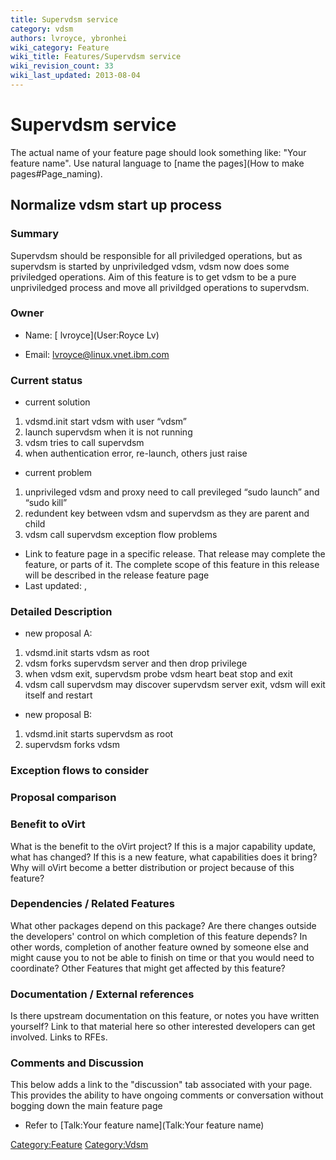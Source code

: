 ```yaml
---
title: Supervdsm service
category: vdsm
authors: lvroyce, ybronhei
wiki_category: Feature
wiki_title: Features/Supervdsm service
wiki_revision_count: 33
wiki_last_updated: 2013-08-04
---
```


# Supervdsm service

The actual name of your feature page should look something like: "Your feature name". Use natural language to [name the pages](How to make pages#Page_naming).

## Normalize vdsm start up process

### Summary

Supervdsm should be responsible for all priviledged operations, but as supervdsm is started by unpriviledged vdsm, vdsm now does some priviledged operations. Aim of this feature is to get vdsm to be a pure unpriviledged process and move all privildged operations to supervdsm.

### Owner

*   Name: [ lvroyce](User:Royce Lv)

<!-- -->

*   Email: <lvroyce@linux.vnet.ibm.com>

### Current status

*   current solution

1.  vdsmd.init start vdsm with user “vdsm”
2.  launch supervdsm when it is not running
3.  vdsm tries to call supervdsm
4.  when authentication error, re-launch, others just raise

*   current problem

1.  unprivileged vdsm and proxy need to call previleged “sudo launch” and “sudo kill”
2.  redundent key between vdsm and supervdsm as they are parent and child
3.  vdsm call supervdsm exception flow problems

*   Link to feature page in a specific release. That release may complete the feature, or parts of it. The complete scope of this feature in this release will be described in the release feature page
*   Last updated: ,

### Detailed Description

*   new proposal A:

1.  vdsmd.init starts vdsm as root
2.  vdsm forks supervdsm server and then drop privilege
3.  when vdsm exit, supervdsm probe vdsm heart beat stop and exit
4.  vdsm call supervdsm may discover supervdsm server exit, vdsm will exit itself and restart

*   new proposal B:

1.  vdsmd.init starts supervdsm as root
2.  supervdsm forks vdsm

### Exception flows to consider

### Proposal comparison

### Benefit to oVirt

What is the benefit to the oVirt project? If this is a major capability update, what has changed? If this is a new feature, what capabilities does it bring? Why will oVirt become a better distribution or project because of this feature?

### Dependencies / Related Features

What other packages depend on this package? Are there changes outside the developers' control on which completion of this feature depends? In other words, completion of another feature owned by someone else and might cause you to not be able to finish on time or that you would need to coordinate? Other Features that might get affected by this feature?

### Documentation / External references

Is there upstream documentation on this feature, or notes you have written yourself? Link to that material here so other interested developers can get involved. Links to RFEs.

### Comments and Discussion

This below adds a link to the "discussion" tab associated with your page. This provides the ability to have ongoing comments or conversation without bogging down the main feature page

*   Refer to [Talk:Your feature name](Talk:Your feature name)

<Category:Feature> <Category:Vdsm>
